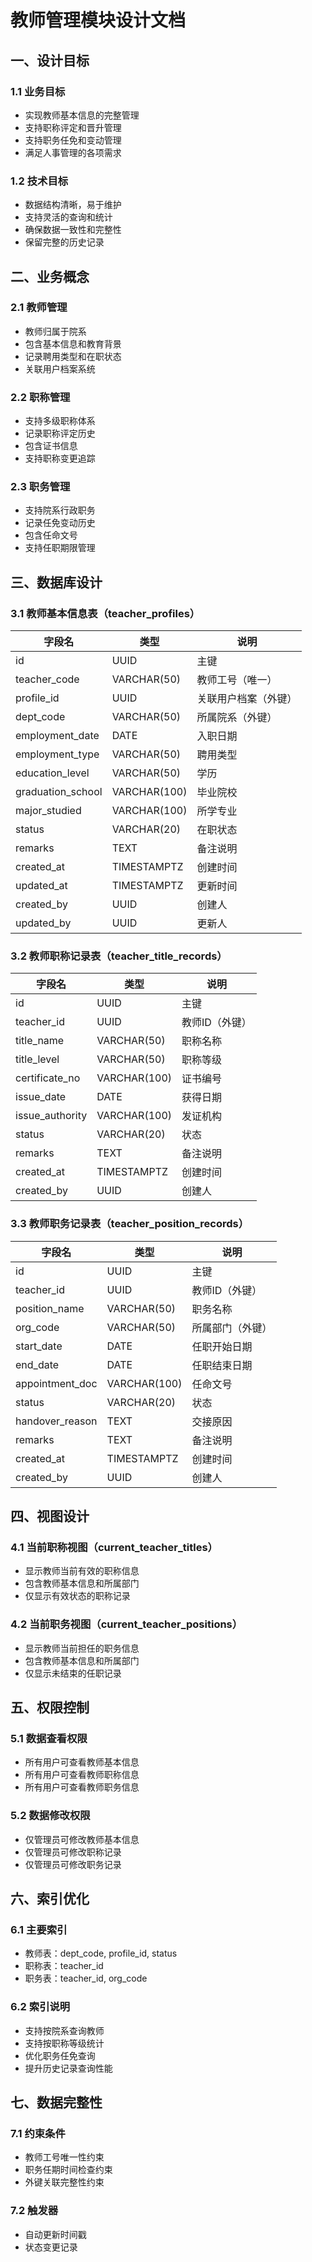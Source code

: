 # 教师管理模块设计文档

## 一、设计目标

### 1.1 业务目标
- 实现教师基本信息的完整管理
- 支持职称评定和晋升管理
- 支持职务任免和变动管理
- 满足人事管理的各项需求

### 1.2 技术目标
- 数据结构清晰，易于维护
- 支持灵活的查询和统计
- 确保数据一致性和完整性
- 保留完整的历史记录

## 二、业务概念

### 2.1 教师管理
- 教师归属于院系
- 包含基本信息和教育背景
- 记录聘用类型和在职状态
- 关联用户档案系统

### 2.2 职称管理
- 支持多级职称体系
- 记录职称评定历史
- 包含证书信息
- 支持职称变更追踪

### 2.3 职务管理
- 支持院系行政职务
- 记录任免变动历史
- 包含任命文号
- 支持任职期限管理

## 三、数据库设计

### 3.1 教师基本信息表（teacher_profiles）
| 字段名 | 类型 | 说明 |
|--------|------|------|
| id | UUID | 主键 |
| teacher_code | VARCHAR(50) | 教师工号（唯一） |
| profile_id | UUID | 关联用户档案（外键） |
| dept_code | VARCHAR(50) | 所属院系（外键） |
| employment_date | DATE | 入职日期 |
| employment_type | VARCHAR(50) | 聘用类型 |
| education_level | VARCHAR(50) | 学历 |
| graduation_school | VARCHAR(100) | 毕业院校 |
| major_studied | VARCHAR(100) | 所学专业 |
| status | VARCHAR(20) | 在职状态 |
| remarks | TEXT | 备注说明 |
| created_at | TIMESTAMPTZ | 创建时间 |
| updated_at | TIMESTAMPTZ | 更新时间 |
| created_by | UUID | 创建人 |
| updated_by | UUID | 更新人 |

### 3.2 教师职称记录表（teacher_title_records）
| 字段名 | 类型 | 说明 |
|--------|------|------|
| id | UUID | 主键 |
| teacher_id | UUID | 教师ID（外键） |
| title_name | VARCHAR(50) | 职称名称 |
| title_level | VARCHAR(50) | 职称等级 |
| certificate_no | VARCHAR(100) | 证书编号 |
| issue_date | DATE | 获得日期 |
| issue_authority | VARCHAR(100) | 发证机构 |
| status | VARCHAR(20) | 状态 |
| remarks | TEXT | 备注说明 |
| created_at | TIMESTAMPTZ | 创建时间 |
| created_by | UUID | 创建人 |

### 3.3 教师职务记录表（teacher_position_records）
| 字段名 | 类型 | 说明 |
|--------|------|------|
| id | UUID | 主键 |
| teacher_id | UUID | 教师ID（外键） |
| position_name | VARCHAR(50) | 职务名称 |
| org_code | VARCHAR(50) | 所属部门（外键） |
| start_date | DATE | 任职开始日期 |
| end_date | DATE | 任职结束日期 |
| appointment_doc | VARCHAR(100) | 任命文号 |
| status | VARCHAR(20) | 状态 |
| handover_reason | TEXT | 交接原因 |
| remarks | TEXT | 备注说明 |
| created_at | TIMESTAMPTZ | 创建时间 |
| created_by | UUID | 创建人 |

## 四、视图设计

### 4.1 当前职称视图（current_teacher_titles）
- 显示教师当前有效的职称信息
- 包含教师基本信息和所属部门
- 仅显示有效状态的职称记录

### 4.2 当前职务视图（current_teacher_positions）
- 显示教师当前担任的职务信息
- 包含教师基本信息和所属部门
- 仅显示未结束的任职记录

## 五、权限控制

### 5.1 数据查看权限
- 所有用户可查看教师基本信息
- 所有用户可查看教师职称信息
- 所有用户可查看教师职务信息

### 5.2 数据修改权限
- 仅管理员可修改教师基本信息
- 仅管理员可修改职称记录
- 仅管理员可修改职务记录

## 六、索引优化

### 6.1 主要索引
- 教师表：dept_code, profile_id, status
- 职称表：teacher_id
- 职务表：teacher_id, org_code

### 6.2 索引说明
- 支持按院系查询教师
- 支持按职称等级统计
- 优化职务任免查询
- 提升历史记录查询性能

## 七、数据完整性

### 7.1 约束条件
- 教师工号唯一性约束
- 职务任期时间检查约束
- 外键关联完整性约束

### 7.2 触发器
- 自动更新时间戳
- 状态变更记录 